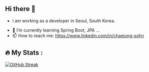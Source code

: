 ## Hi there 👋 
-  I am working as a developer in Seoul, South Korea.
<!--## :woman_technologist: About Me :-->
- 🌱 I’m currently learning Spring Boot, JPA ...
- 📫 How to reach me: https://www.linkedin.com/in/chaejung-sohn
  
## :fire: My Stats :

  [![GitHub Streak](http://github-readme-streak-stats.herokuapp.com?user=chaejeongsohn&date_format=M%20j%5B%2C%20Y%5D)](https://github.com/chaejeongsohn)





<!--
**chaejeongsohn/chaejeongsohn** is a ✨ _special_ ✨ repository because its `README.md` (this file) appears on your GitHub profile.

Here are some ideas to get you started:

- 🔭 I’m currently working on ...
- 🌱 I’m currently learning ...
- 👯 I’m looking to collaborate on ...
- 🤔 I’m looking for help with ...
- 💬 Ask me about ...
- 📫 How to reach me: ...
- 😄 Pronouns: ...
- ⚡ Fun fact: ...
-->

